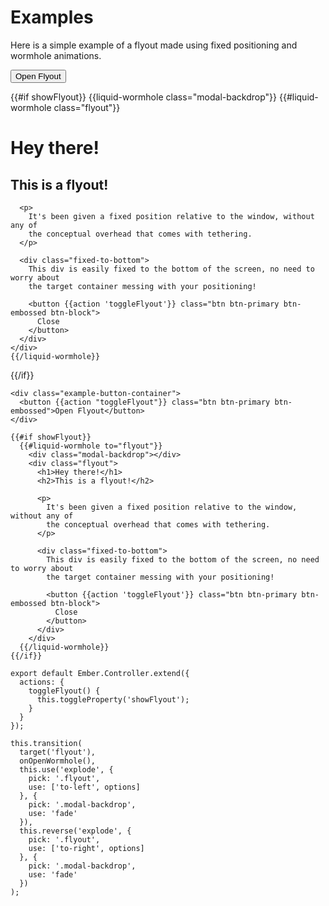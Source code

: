 # Examples

Here is a simple example of a flyout made using fixed positioning and wormhole
animations.

<div class="example-button-container">
  <button {{action "toggleFlyout"}} id="flyout-button" class="btn btn-primary btn-embossed">
    Open Flyout
  </button>

  {{#if showFlyout}}
    {{liquid-wormhole class="modal-backdrop"}}
    {{#liquid-wormhole class="flyout"}}
    <div>
      <h1>Hey there!</h1>
      <h2>This is a flyout!</h2>

      <p>
        It's been given a fixed position relative to the window, without any of
        the conceptual overhead that comes with tethering.
      </p>

      <div class="fixed-to-bottom">
        This div is easily fixed to the bottom of the screen, no need to worry about
        the target container messing with your positioning!

        <button {{action 'toggleFlyout'}} class="btn btn-primary btn-embossed btn-block">
          Close
        </button>
      </div>
    </div>
    {{/liquid-wormhole}}
  {{/if}}
</div>

```
<div class="example-button-container">
  <button {{action "toggleFlyout"}} class="btn btn-primary btn-embossed">Open Flyout</button>
</div>

{{#if showFlyout}}
  {{#liquid-wormhole to="flyout"}}
    <div class="modal-backdrop"></div>
    <div class="flyout">
      <h1>Hey there!</h1>
      <h2>This is a flyout!</h2>

      <p>
        It's been given a fixed position relative to the window, without any of
        the conceptual overhead that comes with tethering.
      </p>

      <div class="fixed-to-bottom">
        This div is easily fixed to the bottom of the screen, no need to worry about
        the target container messing with your positioning!

        <button {{action 'toggleFlyout'}} class="btn btn-primary btn-embossed btn-block">
          Close
        </button>
      </div>
    </div>
  {{/liquid-wormhole}}
{{/if}}
```

```
export default Ember.Controller.extend({
  actions: {
    toggleFlyout() {
      this.toggleProperty('showFlyout');
    }
  }
});
```

```
this.transition(
  target('flyout'),
  onOpenWormhole(),
  this.use('explode', {
    pick: '.flyout',
    use: ['to-left', options]
  }, {
    pick: '.modal-backdrop',
    use: 'fade'
  }),
  this.reverse('explode', {
    pick: '.flyout',
    use: ['to-right', options]
  }, {
    pick: '.modal-backdrop',
    use: 'fade'
  })
);
```
